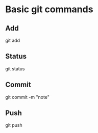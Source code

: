 # Basic git commands

## Add
git add <filename>

## Status
git status

## Commit
git commit -m "note"

## Push
git push

